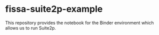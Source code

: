 # fissa-suite2p-example
This repository provides the notebook for the Binder environment which allows us to run Suite2p.
